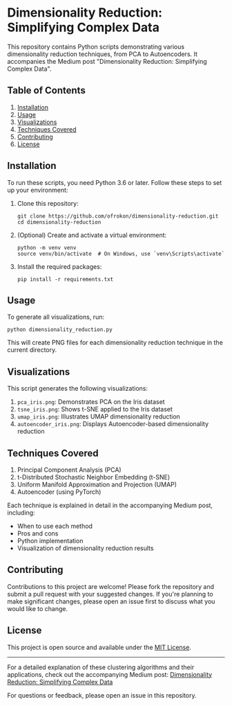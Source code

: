 # Dimensionality Reduction: Simplifying Complex Data

This repository contains Python scripts demonstrating various dimensionality reduction techniques, from PCA to Autoencoders. It accompanies the Medium post "Dimensionality Reduction: Simplifying Complex Data".

## Table of Contents
1. [Installation](#installation)
2. [Usage](#usage)
3. [Visualizations](#visualizations)
4. [Techniques Covered](#techniques-covered)
5. [Contributing](#contributing)
6. [License](#license)

## Installation

To run these scripts, you need Python 3.6 or later. Follow these steps to set up your environment:

1. Clone this repository:
   ```
   git clone https://github.com/ofrokon/dimensionality-reduction.git
   cd dimensionality-reduction
   ```

2. (Optional) Create and activate a virtual environment:
   ```
   python -m venv venv
   source venv/bin/activate  # On Windows, use `venv\Scripts\activate`
   ```

3. Install the required packages:
   ```
   pip install -r requirements.txt
   ```

## Usage

To generate all visualizations, run:

```
python dimensionality_reduction.py
```

This will create PNG files for each dimensionality reduction technique in the current directory.

## Visualizations

This script generates the following visualizations:

1. `pca_iris.png`: Demonstrates PCA on the Iris dataset
2. `tsne_iris.png`: Shows t-SNE applied to the Iris dataset
3. `umap_iris.png`: Illustrates UMAP dimensionality reduction
4. `autoencoder_iris.png`: Displays Autoencoder-based dimensionality reduction

## Techniques Covered

1. Principal Component Analysis (PCA)
2. t-Distributed Stochastic Neighbor Embedding (t-SNE)
3. Uniform Manifold Approximation and Projection (UMAP)
4. Autoencoder (using PyTorch)

Each technique is explained in detail in the accompanying Medium post, including:
- When to use each method
- Pros and cons
- Python implementation
- Visualization of dimensionality reduction results

## Contributing

Contributions to this project are welcome! Please fork the repository and submit a pull request with your suggested changes. If you're planning to make significant changes, please open an issue first to discuss what you would like to change.

## License

This project is open source and available under the [MIT License](LICENSE).

---

For a detailed explanation of these clustering algorithms and their applications, check out the accompanying Medium post: [Dimensionality Reduction: Simplifying Complex Data](https://medium.com/@mroko001/dimensionality-reduction-simplifying-complex-data-42d92c56ccbb)

For questions or feedback, please open an issue in this repository.

